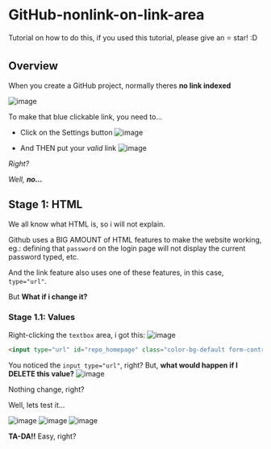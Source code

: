 # GitHub-nonlink-on-link-area
Tutorial on how to do this, if you used this tutorial, please give an ⭐ star! :D

## Overview

When you create a GitHub project, normally theres **no link indexed**

![image](https://github.com/user-attachments/assets/373d609b-323e-4b9d-b841-ad1ecf05b3ff)

To make that blue clickable link, you need to...

- Click on the Settings button
![image](https://github.com/user-attachments/assets/822b5aff-edde-4803-b2b7-eeddb4ee1a71)

- And THEN put your *valid* link
![image](https://github.com/user-attachments/assets/9892ffc1-903d-467f-a296-f018eee4c7a2)



_Right?_

*Well, **no...***

## Stage 1: HTML

We all know what HTML is, so i will not explain.

Github uses a BIG AMOUNT of HTML features to make the website working, eg.: defining that  `password` on the login page will not display the current password typed, etc.

And the link feature also uses one of these features, in this case, `type="url"`.

But **What if i change it?**

### Stage 1.1: Values

Right-clicking the `textbox` area, i got this:
![image](https://github.com/user-attachments/assets/ea759eae-31f9-4e18-acc7-64b6082999eb)

``` html
<input type="url" id="repo_homepage" class="color-bg-default form-control input-contrast width-full" name="repo_homepage" value="" placeholder="Enter a valid URL">
```

You noticed the `input type="url"`, right? But, **what would happen if I DELETE this value?**
![image](https://github.com/user-attachments/assets/b9fac749-e169-43ae-b63e-9afc14d129c5)

Nothing change, right?


Well, lets test it...

![image](https://github.com/user-attachments/assets/9a0c407b-1934-4ffc-aaca-05c2b30785d9)
![image](https://github.com/user-attachments/assets/de74f9ad-db4a-41cc-b587-9b5580006d35)
![image](https://github.com/user-attachments/assets/d5a0f737-2d11-4d80-823b-ae60161e701f)

**TA-DA!!** Easy, right?
